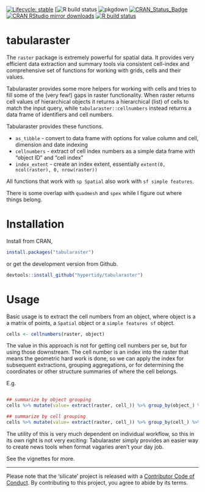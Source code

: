
<!-- README.md is generated from README.Rmd. Please edit that file -->

<!-- badges: start -->

[![Lifecycle:
stable](https://img.shields.io/badge/lifecycle-stable-brightgreen.svg)](https://www.tidyverse.org/lifecycle/#stable)
\[![R build
status](https://github.com/hypertidy/tabularaster/workflows/R-CMD-check/badge.svg)
![pkgdown](https://github.com/hypertidy/tabularaster/workflows/pkgdown/badge.svg)
[![CRAN\_Status\_Badge](http://www.r-pkg.org/badges/version/tabularaster)](https://cran.r-project.org/package=tabularaster)
[![CRAN RStudio mirror
downloads](http://cranlogs.r-pkg.org/badges/tabularaster)](http://www.r-pkg.org/pkg/tabularaster)
[![R build
status](https://github.com/hypertidy/tabularaster/workflows/test-coverage/badge.svg)](https://github.com/hypertidy/tabularaster/actions)
<!-- badges: end -->

# tabularaster

The `raster` package is extremely powerful for spatial data. It provides
very efficient data extraction and summary tools via consistent
cell-index and comprehensive set of functions for working with grids,
cells and their values.

Tabularaster provides some more helpers for working with cells and tries
to fill some of the (very few\!) gaps in raster functionality. When
raster returns cell values of hierarchical objects it returns a
hierarchical (list) of cells to match the input query, while
`tabularaster::cellnumbers` instead returns a data frame of identifiers
and cell numbers.

Tabularaster provides these functions.

  - `as_tibble` - convert to data frame with options for value column
    and cell, dimension and date indexing
  - `cellnumbers` - extract of cell index numbers as a simple data frame
    with “object ID” and “cell index”
  - `index_extent` - create an index extent, essentially `extent(0,
    ncol(raster), 0, nrow(raster))`

All functions that work with `sp Spatial` also work with `sf simple
features`.

There is some overlap with `quadmesh` and `spex` while I figure out
where things belong.

# Installation

Install from CRAN,

``` r
install.packages("tabularaster")
```

or get the development version from Github.

``` r
devtools::install_github("hypertidy/tabularaster")
```

# Usage

Basic usage is to extract the cell numbers from an object, where object
is a a matrix of points, a `Spatial` object or a `simple features sf`
object.

``` r
cells <- cellnumbers(raster, object)
```

The value in this approach is not for getting cell numbers per se, but
for using those downstream. The cell number is an index into the raster
that means the geometric hard work is done, so we can apply the index
for subsequent extractions, grouping aggregations, or for determining
the coordinates or other structure summaries of where the cell belongs.

E.g.

``` r

## summarize by object grouping
cells %>% mutate(value= extract(raster, cell_)) %>% group_by(object_) %>% summarize(mean(value))

## summarize by cell grouping
cells %>% mutate(value= extract(raster, cell_)) %>% group_by(cell_) %>% summarize(mean(value))
```

The utility of this is very much dependent on individual workflow, so
this in its own right is not very exciting: Tabularaster simply provides
an easier way to create news tools when format vagaries aren’t your day
job.

See the vignettes for more.

-----

Please note that the ‘silicate’ project is released with a [Contributor
Code of
Conduct](https://github.com/hypertidy/tabularaster/blob/master/CODE_OF_CONDUCT.md).
By contributing to this project, you agree to abide by its terms.
